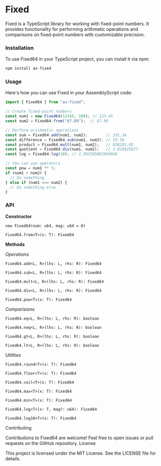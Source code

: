 # Fixed

Fixed is a TypeScript library for working with fixed-point numbers. It provides functionality for performing arithmetic operations and comparisons on fixed-point numbers with customizable precision.

### Installation

To use Fixed64 in your TypeScript project, you can install it via npm:

```bash
npm install as-fixed
```

### Usage

Here's how you can use Fixed in your AssemblyScript code:

```ts
import { Fixed64 } from "as-fixed";

// Create fixed-point numbers
const num1 = new Fixed64(12345, 100); // 123.45
const num2 = Fixed64.from("67.89");  // 67.89

// Perform arithmetic operations
const sum = Fixed64.add(num1, num2);        // 191.34
const difference = Fixed64.sub(num1, num2); // 55.56
const product = Fixed64.mult(num1, num2);   // 838201.05
const quotient = Fixed64.div(num1, num2);   // 1.819925677
const log = Fixed64.log(10); // 2.302585092994046

// You can use operators
const pow = num1 ** 5;
if (num1 > num2) {
  // Do something
} else if (num1 === num2) {
  // Do something else
}
```

### API
**Constructor**

`new Fixed64(num: u64, mag: u64 = 0)`

`Fixed64.from<T>(x: T): Fixed64`

**Methods**

*Operations*

`Fixed64.add<L, R>(lhs: L, rhs: R): Fixed64`

`Fixed64.sub<L, R>(lhs: L, rhs: R): Fixed64`

`Fixed64.mult<L, R>(lhs: L, rhs: R): Fixed64`

`Fixed64.div<L, R>(lhs: L, rhs: R): Fixed64`

`Fixed64.pow<T>(x: T): Fixed64`

*Comparisions*

`Fixed64.eq<L, R>(lhs: L, rhs: R): boolean`

`Fixed64.neq<L, R>(lhs: L, rhs: R): boolean`

`Fixed64.gt<L, R>(lhs: L, rhs: R): boolean`

`Fixed64.lt<L, R>(lhs: L, rhs: R): boolean`

*Utilities*

`Fixed64.round<T>(x: T): Fixed64`

`Fixed64.floor<T>(x: T): Fixed64`

`Fixed64.ceil<T>(x: T): Fixed64`

`Fixed64.max<T>(x: T): Fixed64`

`Fixed64.min<T>(x: T): Fixed64`

`Fixed64.log<T>(x: T, mag?: u64): Fixed64`

`Fixed64.log10<T>(x: T): Fixed64`

Contributing

Contributions to Fixed64 are welcome! Feel free to open issues or pull requests on the GitHub repository.
License

This project is licensed under the MIT License. See the LICENSE file for details.